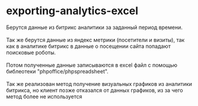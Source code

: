 # exporting-analytics-excel
Берутся данные из битрикс аналитики за заданный период времени.</br>
</br>
Так же берутся данные из яндекс метрики (посетители и визиты),
так как в аналитике битрикс в данные о посещении сайта попадают 
поисковые роботы. </br>
</br>
Потом полученные данные записываются в excel файл с помощью библеотеки "phpoffice/phpspreadsheet".</br>
</br>
Так же реализован метод получение визуальных графиков из аналитики битрикса, 
но клиент позже отказался от данных графиков, из за чего метод 
более не используется

